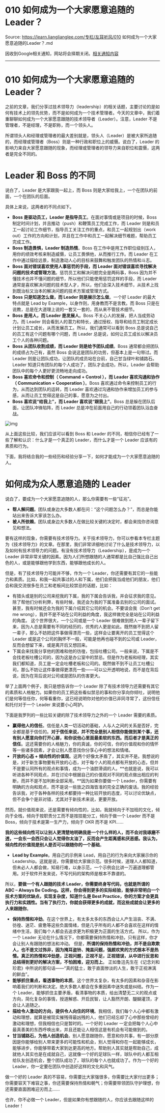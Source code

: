 # 010  如何成为一个大家愿意追随的Leader？ 

Source: https://learn.lianglianglee.com/专栏/左耳听风/010  如何成为一个大家愿意追随的Leader？.md

因收到Google相关通知，网站将会择期关闭。[相关通知内容](https://lumendatabase.org/notices/44265620)

---

# 010 如何成为一个大家愿意追随的Leader？

之前的文章，我们分享过技术领导力（leadership）的相关话题，主要讨论的是如何有技术上的领先优势，而不是如何成为一个技术管理者。今天的文章中，我们着重聊聊如何成为一个大家愿意跟随的技术领导者（Leader）。注意，Leader 不是管理者，不是经理，不是职称，而一个领头人。

所谓领头人和经理或管理者的最大差别就是，领头人（Leader）是被大家所追随的，而经理或管理者（Boss）则是一种行政和职位上的威慑。说白了，Leader 的影响力来自大家愿意跟随的现象，而经理或管理者的领导力来自职位和震慑，这两者是完全不同的。

# Leader 和 Boss 的不同

说白了，Leader 是大家跟我一起上，而 Boss 则是大家给我上，一个在团队的前面，一个在团队的后面。

具体上来说，这两者的不同点如下。

* **Boss 是驱动员工，Leader 是指导员工**。在面对事情或是项目的时候，Boss 制定时间计划，并且推动（push）和鞭策员工完成工作，而 Leader 则是和员工一起讨论工作细节，指导员工关注工作的重点，和员工一起规划出（work out）工作的方向和计划，并且在工作中和员工一起解决细节难题，帮助员工完成工作。
* **Boss 制造畏惧，Leader 制造热情**。Boss 在工作中是用工作职位级别压人，用你的绩效考核来制造威慑，让员工畏惧他，从而推行工作。而 Leader 在工作中通过描绘远景，制造激动人心的目标来鼓舞和触发团队的热情和斗志。
* **Boss 面对错误喜欢使用人事惩罚的手段，而 Leader 面对错误喜欢寻找解决问题的技术或管理方法**。惩罚员工和解决问题完全是两码事，Boss 因为并不懂技术也并不懂问题的细节，所以他们只能使用惩罚这样的手段，而 Leader 通常是喜欢解决问题的技术型人才，所以，他们会深入技术细节，从技术上找到既治标又治本的解决问题的技术方案或管理方式。
* **Boss 只是知道怎么做，而 Leader 则是展示怎么做**。一个好 Leader 的最大特点就是 Lead by Example，以身作则，用身教而不是言教。而 Boss 只是在说教，总是在大道理上说的一套又一套的，而从来不管技术细节。
* **Boss 是用人，而 Leader 是发展人**。Boss 不关心人的发展，把人当成劳动力。而 Leader 则会看到人的潜力和特长，通过授权、指导和给员工制定成长计划让员工成长，从而发展员工。所以，我们通常可以看到 Boss 总是说自己的员工有这个问题有哪个问题，而 Leader 总是说，如何让员工成长以解决员工个人的各种问题。
* **Boss 从团队收割成绩，而 Leader 则是给予团队成绩**。Boss 通常都会把团队的成绩占为己有，虽然 Boss 会说这是团队的功劳，但基本上是一句带过。而 Leader 则是让团队成功，让团队的成员站在台前，自己甘当绿叶和铺路石。Leader 知道只有团队的每个人成功了，团队才会成功，所以，Leader 会帮助团队中的每个人更好更流畅地走向成功。
* **Boss 喜欢命令和控制（ Command + Control ），而 Leader 喜欢沟通和协作（ Communication + Cooperation ）**。Boss 喜欢通过命令来控制员工的行为，从而达到团队的运转，而 Leader 喜欢通过沟通和协作来增加员工的参与感，从而让员工觉得这是自己的事，愿意为之付出。
* **Boss 喜欢说“给我上”，而 Leader 喜欢说“跟我上”**。Boss 总是躲在团队后面，让团队冲锋陷阵，而 Leader 总是冲在前面用自己的行动领着团队浴血奋战。

![img](assets/2dd368279b137d965d2591d4b2c166ce.jpg)

从上面这些比较，我们应该可以看到 Boss 和 Leader 的不同，相信你已经有了一些了解和认识：什么才是一个真正的 Leader，而什么才是一个 Leader 应该有的素质和行为。

下面，我将结合我的一些经历和经验分享一下，如何才能成为一个大家愿意追随的人。

# 如何成为众人愿意追随的 Leader

说白了，要成为一个大家愿意追随的人，那么你需要有一些“征兆”。

* **帮人解问题**。团队或身边大多数人都在问：“这个问题怎么办？”，而总是你能站出来告诉大家该怎么办。
* **被人所依赖**。团队或身边大多数人在做比较关键的决定时，都会来找你咨询意见和想法。

要有这样的现象，你需要有技术领导力。关于技术领导力，你可以参看本专栏主题为《技术领导力》的文章。在那里，我们非常详细地讨论了什么是技术领导力，以及如何有技术领导力的问题。有没有技术领导力（Leadership），是成为一个 Leader 非常非常关键的因素。因为人们所想跟随的人通常都是比自己强比自己出色的人，或是能够跟他学到东西，能够跟他成长的人。

但是，有了技术领导力可能并不够，作为一个 Leader，你还需要有其它的一些能力和素质。比如，和我一起共事过的人和下属，他们会把我当成他们的朋友，他们会和我交流很多在员工和老板间比较禁忌的话题，比如：

* 有猎头或是别的公司来挖我的下属，我的下属会告诉我，并会征求我的意见。除了帮他们分析利弊，有些时候，我还会为我的下属准备去别的公司的面试。甚至，我有时候还会为我的下属介绍其它公司的机会。不要误会我（Don’t get me wrong），我并不是不站在公司利益的角度，我这样做完全是站在公司利益的角度。
  这个世界很大，一个公司或是一个 Leader 很难做到把人一辈子留下来，因为人总是需要有不同的经历的，优秀的人更是如此。既然做不到把人留一辈子，那么不妨把这件事做得漂亮一些，这样会让要离开的员工觉得这个 Leader 或是这个公司的胸怀不一般，可能是他再也碰不到的公司或 Leader，反而会想留下来，或是离开后又想回来。
* 下属会来找我分享他的困难和他的彷徨，包括吐槽公司。一般来说，下属是不会找老板吐槽公司的，因为这是办公室中的禁忌。但是作为老板和经理，其实我们都知道，员工是一定会吐槽老板和公司的。既然做不到不让员工吐槽公司，那么不妨让这件事做得更漂亮一些——可以公开透明地说，而不是在背后说，因为在背后说对公司或是团队的伤害更大。

举了上面两个例子，我只是想告诉你一个 Leader 除了有技术领导力还需要有其它的素质和人格魅力。如果你的员工把这些看似禁忌的事和你分享向你倾吐，说明他们是何等信任你，何等看重你，这已经说明你对他的价值已非同寻常了，这份信任和托付对于一个 Leader 来说要小心呵护。

下面是我罗列的一些比较关键的除了技术领导力之外的一个 Leader 需要的素质。

* **赢得他人的信任**。信任是人类一切活动的基础，人与人之间的关系是否好，完全都是基于信任的。**对于信任来说，并不完全是别人相信你能做到某个事，还有别人愿意向你打开心扉，和你说他心里面最柔软的东西。而后者才是真正的信任**。这还需要你的人格魅力，你的真诚，你的可信，你的价值观和你的情怀等一些诸多因素，才会让别人愿意找你分享心中的想法和情绪。
* **开放的心态 + 倾向性的价值观**。这两个好像太矛盾了，其实并不是。我想说的是，对于新生事物要有开放的心态，对于每个人的观点都有开放的心态，但并不是要认同所有的观点和事情，成为一个油腔滑调的人。**也就是说，我可以听进各种不同观点，并在讨论中根据自己的价值观对不同的观点做出相应的判断，而并不是不加判断全部采用。**因为如果你要做一个 Leader，你需要有明确的方向和观点，而不是说一些放之四海皆准的完全正确的废话。我的经验告诉我，对于各种各样的技术都要持一种比较开放的态度，可以讨论优缺点，但不会争个是非对错，尤其对于新技术来说，更要开放。

然而，就价值观来说，还是需要有倾向性的，比如，我就倾向于不加班的文化，倾向于全栈，倾向于按职责分工而不是按技能分工，倾向于做一个 Leader 而不是 Boss，倾向于技术是第一生产力，倾向于 OKR 而不是 KPI……

**我的这些倾向性可以让别人更清楚地明确我是一个什么样的人，而不会对我琢磨不透，一会东一会西只会让人觉得你太油了，反而会产生距离感和厌恶感。我认为，倾向性的价值观是别人是否可以跟随你的一个基础**。

* **Lead by Example**。用自己的示例来 Lead，用自己的行为来向大家展示你的 Leadership。这就是说，你需要给大家做示范。很多时候，道理人人都知道，但未必人人都会做，知易行难，以身示范，一个示例会比讲一万遍道理都管用。对于软件开发来说，不写代码的架构师是根本不靠谱的。

所以，**要做一个有人跟随的技术 Leader，你需要终身写代码，也就是所谓的 ABC – Always Be Coding。这样，你会得到更多的实际经验，能够非常明白一个技术方案的优缺点，实现复杂度，知道什么是 Best Practice，你的方案才会更具执行力和实践性。当有了执行力，你就会获得更多的成就，而这些成就会让更多的人来跟随你**。

* **保持热情和冲劲**。在这个世界上，有太多太多的东西会让人产生沮丧、不满、彷徨、迷茫、疲惫等这些负面情绪，但是几乎所有的人都不会喜欢在这样的情绪中生活，我们每个人都会去追求更为积极更为正面的生活方式。
  所以，作为一个 Leader 无论在什么情况下，你都需要保持热情和冲劲，只有这样，你才会让别人有跟随的想法和冲动。
  但是，**所谓的保持热情和冲劲，并不是自欺欺人，也不是文过饰非，因为掩耳盗铃、掩盖问题，强颜欢笑的方式根本不是热情。真正的热情和冲劲是，正视问题，正视不足，正视错误，从中进行反思和总结得到更好的解决方案，不怕困难，迎刃而上**。
  正如鲁迅先生在《记念刘和珍君》中所说的那句话——“真的猛士，敢于直面惨淡的人生，敢于正视淋漓的鲜血”。
* **能够抓住重点，看透事物的本质**。这个世界太复杂，有太多的因素和杂音在影响着我们的判断和决定。绝大多数人都会在多重因素中迷失或是纠结。作为一个 Leader，能够抓住主要矛盾，看清事物的本质，给出清楚无二义的观点或方向，简化复杂的事情，授道解惑、开启民智，让人豁然开朗、醍醐灌顶，才会让人追随之。
* **描绘令人激动的方向，提供令人向住的环境**。我相信，我们每个人心中都有激动和理想，就算是被现实摧残得最凶残的人，他们已经忘却了心中那些曾经的激动和理想，但我相信也只是暂时的。一个好的 Leader 一定会把每个人心中最真善美的东西呼唤出来，并且还能让人相信这是有机会有可能做到的。
* **甘当铺路石，为他人创造机会**。别人愿意跟随你，愿意和你共事，有一部分原因是你能够给别人带来更多的可能性和机会，别人觉得和你在一起能够成长，能够进步，你能够带着大家到达更高的地方。帮助别人其实就是帮助自己，成就他人其实也是在成就自己，这就像一个好的足球队一样，球队中的人都互相给队友创造机会，整个团队成功了，球队的每个人也就成功了。作为一个好的 Leader，你一定要在团队中创造好这样的文化和风气。

做一个好的 Leader 真的不容易，你需要比大家强很多，你需要比大家付出更多；你需要容天下难容之事，你还需要保持热情和朝气；你需要带领团队守护理想，你还需要直面困难迎刃而上……

也许，你不必做一个 Leader，但是如果你有想跟随的人，你应该去跟随这样的 Leader！